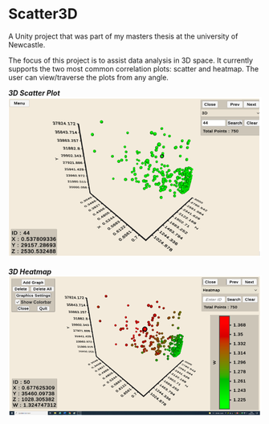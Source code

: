# Scatter3D
A Unity project that was part of my masters thesis at the university of Newcastle.

The focus of this project is to assist data analysis in 3D space. It currently supports the two most common 
correlation plots: scatter and heatmap. The user can view/traverse the plots from any angle.
<div>
  <em><b>3D Scatter Plot <br></b></em> 
  <img src = "https://github.com/samlubna/Scatter3D/blob/main/images/3DScatter.png">
</div>
<br>
<div>
  <em><b>3D Heatmap <br></b></em> 
  <img src = "https://github.com/samlubna/Scatter3D/blob/main/images/3DHeatmap.png">
</div>
